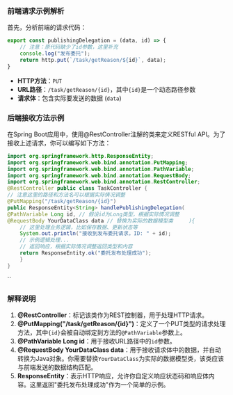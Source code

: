 ### 前端请求示例解析

首先，分析前端的请求代码：

``` javascript
export const publishingDelegation = (data, id) => { 
	// 注意：原代码缺少了id参数，这里补充     
	console.log("发布委托");     
	return http.put(`/task/getReason/${id}`, data); 
}
```


- **HTTP方法**：`PUT`
- **URL路径**：`/task/getReason/{id}`，其中`{id}`是一个动态路径参数
- **请求体**：包含实际要发送的数据 (`data`)

### 后端接收方法示例

在Spring Boot应用中，使用@RestController注解的类来定义RESTful API。为了接收上述请求，你可以编写如下方法：

```java
import org.springframework.http.ResponseEntity; 
import org.springframework.web.bind.annotation.PutMapping; 
import org.springframework.web.bind.annotation.PathVariable; 
import org.springframework.web.bind.annotation.RequestBody; 
import org.springframework.web.bind.annotation.RestController; 
@RestController public class TaskController {     
// 注意这里的路径和方法名可以根据实际情况调整     
@PutMapping("/task/getReason/{id}")     
public ResponseEntity<String> handlePublishingDelegation(
@PathVariable Long id, // 假设id为Long类型，根据实际情况调整
@RequestBody YourDataClass data // 替换为实际的数据模型类     ){         
	// 这里处理业务逻辑，比如保存数据、更新状态等         
	System.out.println("接收到发布委托请求，ID: " + id);         
	// 示例逻辑处理...                  
	// 返回响应，根据实际情况调整返回类型和内容         
	return ResponseEntity.ok("委托发布处理成功");     
	} 
}
```


``
### 解释说明

1. **@RestController**：标记该类作为REST控制器，用于处理HTTP请求。
2. **@PutMapping("/task/getReason/{id}")**：定义了一个PUT类型的请求处理方法，其中`{id}`会被自动绑定到方法的`@PathVariable`参数上。
3. **@PathVariable Long id**：用于接收URL路径中的`id`参数。
4. **@RequestBody YourDataClass data**：用于接收请求体中的数据，并自动转换为Java对象。你需要替换`YourDataClass`为实际的数据模型类，该类应该与前端发送的数据结构匹配。
5. **ResponseEntity<String>**：表示HTTP响应，允许你自定义响应状态码和响应体内容。这里返回"委托发布处理成功"作为一个简单的示例。

